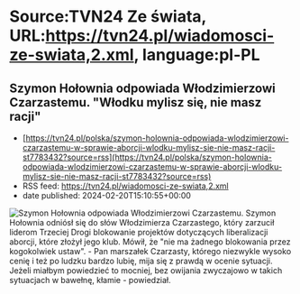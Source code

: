 # Source:TVN24 Ze świata, URL:https://tvn24.pl/wiadomosci-ze-swiata,2.xml, language:pl-PL

## Szymon Hołownia odpowiada Włodzimierzowi Czarzastemu. "Włodku mylisz się, nie masz racji"
 - [https://tvn24.pl/polska/szymon-holownia-odpowiada-wlodzimierzowi-czarzastemu-w-sprawie-aborcji-wlodku-mylisz-sie-nie-masz-racji-st7783432?source=rss](https://tvn24.pl/polska/szymon-holownia-odpowiada-wlodzimierzowi-czarzastemu-w-sprawie-aborcji-wlodku-mylisz-sie-nie-masz-racji-st7783432?source=rss)
 - RSS feed: https://tvn24.pl/wiadomosci-ze-swiata,2.xml
 - date published: 2024-02-20T15:10:55+00:00

<img alt="Szymon Hołownia odpowiada Włodzimierzowi Czarzastemu. " src="https://tvn24.pl/najnowsze/cdn-zdjecie-37rpwi-szymon-holownia-wlodzimierz-czarzasty-7783478/alternates/LANDSCAPE_1280" />
    Szymon Hołownia odniósł się do słów Włodzimierza Czarzastego, który zarzucił liderom Trzeciej Drogi blokowanie projektów dotyczących liberalizacji aborcji, które złożył jego klub. Mówił, że "nie ma żadnego blokowania przez kogokolwiek ustaw". - Pan marszałek Czarzasty, którego niezwykle wysoko cenię i też po ludzku bardzo lubię, mija się z prawdą w ocenie sytuacji. Jeżeli miałbym powiedzieć to mocniej, bez owijania zwyczajowo w takich sytuacjach w bawełnę, kłamie - powiedział.

